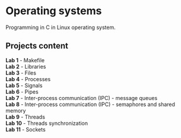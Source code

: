 # Operating systems
Programming in C in Linux operating system.
## Projects content
**Lab 1** - Makefile<br>
**Lab 2** - Libraries<br>
**Lab 3** - Files<br>
**Lab 4** - Processes<br>
**Lab 5** - Signals<br>
**Lab 6** - Pipes<br>
**Lab 7** - Inter-process communication (IPC) - message queues<br>
**Lab 8** - Inter-process communication (IPC) - semaphores and shared memory<br>
**Lab 9** - Threads<br>
**Lab 10** - Threads synchronization<br>
**Lab 11** - Sockets
